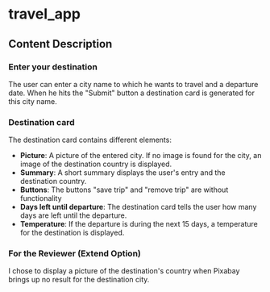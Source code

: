 # travel_app

## Content Description

### Enter your destination
The user can enter a city name to which he wants to travel and a departure date. When he hits the "Submit" button a destination card is generated for this city name.

### Destination card
The destination card contains different elements:
- __Picture__: A picture of the entered city. If no image is found for the city, an image of the destination country is displayed.
- __Summary__: A short summary displays the user's entry and the destination country.
- __Buttons__: The buttons "save trip" and "remove trip" are without functionality
- __Days left until departure__: The destination card tells the user how many days are left until the departure.
- __Temperature__: If the departure is during the next 15 days, a temperature for the destination is displayed.

### For the Reviewer (Extend Option)
I chose to display a picture of the destination's country when Pixabay brings up no result for the destination city.